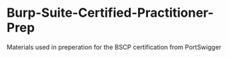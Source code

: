 # Burp-Suite-Certified-Practitioner-Prep
Materials used in preperation for the BSCP certification from PortSwigger
